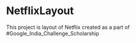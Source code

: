 # NetflixLayout
This project is layout of Netflix created as a part of #Google_India_Challenge_Scholarship
